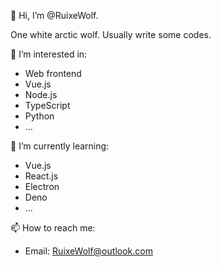 👋 Hi, I’m @RuixeWolf.

One white arctic wolf. Usually write some codes.

👀 I’m interested in:

- Web frontend
- Vue.js
- Node.js
- TypeScript
- Python
- ...

🌱 I’m currently learning:

- Vue.js
- React.js
- Electron
- Deno
- ...


📫 How to reach me:

- Email: RuixeWolf@outlook.com

<!---
RuixeWolf/RuixeWolf is a ✨ special ✨ repository because its `README.md` (this file) appears on your GitHub profile.
You can click the Preview link to take a look at your changes.
--->

